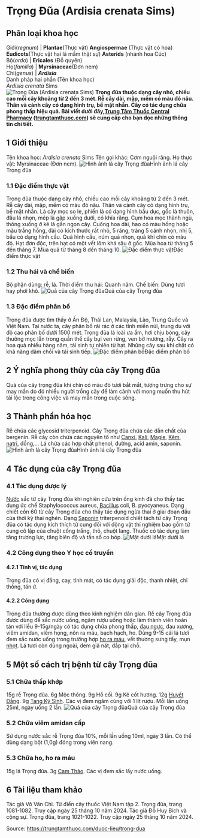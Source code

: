# Trọng Đũa (Ardisia crenata Sims)

Phân loại khoa học  
---  
Giới(_regnum_) |  **Plantae**(Thực vật) **Angiospermae** (Thực vật có hoa) **Eudicots**(Thực vật hai lá mầm thật sự) **Asterids** (nhánh hoa Cúc)  
Bộ(_ordo_) | **Ericales** (Đỗ quyên)  
Họ(_familia_) | **Myrsinaceae**(Đơn nem)  
Chi(_genus_) | **_Ardisia_**  
Danh pháp hai phần (Tên khoa học)  
_Ardisia crenata_ Sims  
![Trọng Đũa \(Ardisia crenata Sims\)](https://trungtamthuoc.com/images/others/trong-dua-0788.jpg)
**Trọng đũa thuộc dạng cây nhỏ, chiều cao mỗi cây khoảng từ 2 đến 3 mét. Rễ cây dài, mập, mềm có màu đỏ nâu. Thân và cành cây có dạng hình trụ, bề mặt nhẵn. Cây có tác dụng chữa phong thấp hiệu quả. Bài viết dưới đây,[Trung Tâm Thuốc Central Pharmacy](https://trungtamthuoc.com/ "Trung Tâm Thuốc Central Pharmacy") ([trungtamthuoc.com](https://trungtamthuoc.com/ "trungtamthuoc.com")) sẽ cung cấp cho bạn đọc những thông tin chi tiết.**
##  1 Giới thiệu
Tên khoa học: _Ardisia crenata_ Sims
Tên gọi khác: Cơm nguội răng.
Họ thực vật: Myrsinaceae (Đơn nem).
![Hình ảnh lá cây Trọng đũa](https://trungtamthuoc.com/images/item/trong-dua-0.jpg)Hình ảnh lá cây Trọng đũa
### 1.1 Đặc điểm thực vật
Trọng đũa thuộc dạng cây nhỏ, chiều cao mỗi cây khoảng từ 2 đến 3 mét. Rễ cây dài, mập, mềm có màu đỏ nâu.
Thân và cành cây có dạng hình trụ, bề mặt nhẵn.
Lá cây mọc so le, phiến lá có dạng hình bầu dục, gốc lá thuôn, đầu lá nhọn, mép là gập xuống dưới, có khía răng.
Cụm hoa mọc thành ngù, thõng xuống ở kẽ lá gần ngọn cây. Cuống hoa dài, hao có màu hồng hoặc màu trắng hồng, đài có kích thước rất nhỏ, 5 răng, tràng 5 cánh nhọn, nhị 5, bầu có dạng hình cầu.
Quả hình cầu, núm quả nhọn, quả khi chín có màu đỏ.
Hạt đơn độc, trên hạt có một vết lõm khá sâu ở gốc.
Mùa hoa từ tháng 5 đến tháng 7. Mùa quả từ tháng 8 đến tháng 10.
![Đặc điểm thực vật](https://trungtamthuoc.com/images/item/trong-dua-1.jpg)Đặc điểm thực vật
### 1.2 Thu hái và chế biến
Bộ phận dùng: rễ, lá.
Thời điểm thu hái: Quanh năm.
Chế biến: Dùng tươi hay phơi khô.
![Quả của cây Trọng đũa](https://trungtamthuoc.com/images/item/trong-dua-2.jpg)Quả của cây Trọng đũa
### 1.3 Đặc điểm phân bố
Trọng đũa được tìm thấy ở Ấn Độ, Thái Lan, Malaysia, Lào, Trung Quốc và Việt Nam. Tại nước ta, cây phân bố rải rác ở các tỉnh miền núi, trung du với độ cao phân bố dưới 1500 mét.
Trọng đũa là loài ưa ẩm, hơi chịu bóng, cây thường mọc lẫn trong quần thể cây bụi ven rừng, ven bờ mương, rẫy. Cây ra hoa quả nhiều hàng năm, tái sinh tự nhiên từ hạt. Những cây sau khi chặt có khả năng đâm chồi và tái sinh tiếp.
![Đặc điểm phân bố](https://trungtamthuoc.com/images/item/trong-dua-3.jpg)Đặc điểm phân bố
##  2 Ý nghĩa phong thủy của cây Trọng đũa
Quả của cây trọng đũa khi chín có màu đỏ tươi bắt mắt, tượng trưng cho sự may mắn do đó nhiều người trồng cây để làm cảnh với mong muốn thu hút tài lộc trong công việc và may mắn trong cuộc sống.
##  3 Thành phần hóa học
Rễ chứa các glycosid triterpenoid.
Cây Trọng đũa chứa các dẫn chất của bergenin.
Rễ cây còn chứa các nguyên tố như [Canxi](https://trungtamthuoc.com/hoat-chat/canxi "Canxi"), [Kali](https://trungtamthuoc.com/hoat-chat/kali "Kali"), [Magie](https://trungtamthuoc.com/hoat-chat/magie "Magie"), [Kẽm](https://trungtamthuoc.com/hoat-chat/kem "Kẽm"), [natri](https://trungtamthuoc.com/hoat-chat/natri "natri"), đồng,...
Lá chứa các hợp chất phenol, đường, acid amin, saponin.
![Hình ảnh lá cây Trọng đũa](https://trungtamthuoc.com/images/item/trong-dua-4.jpg)Hình ảnh lá cây Trọng đũa
##  4 Tác dụng của cây Trọng đũa
### 4.1 Tác dụng dược lý
[Nước](https://trungtamthuoc.com/hoat-chat/nuoc "Nước") sắc từ cây Trọng đũa khi nghiên cứu trên ống kính đã cho thấy tác dụng ức chế Staphylococcus aureus, [Bacillus](https://trungtamthuoc.com/hoat-chat/bacillus "Bacillus") coli, B. pyocyaneus.
Dạng chiết cồn 60 từ cây Trọng đũa cho thấy tác dụng ngừa thai ở giai đoạn đầu của thời kỳ thai nghén.
Dạng [Saponin](https://trungtamthuoc.com/hoat-chat/saponin "Saponin") triterpenoid chiết tách từ cây Trọng đũa có tác dụng kích thích tử cung đối với động vật thí nghiệm bao gồm tử cung cô lập của chuột cống trắng, thỏ, chuột lang. Thuốc có tác dụng làm tăng trương lực, tăng biên độ và tần số co bóp.
![Mặt dưới lá](https://trungtamthuoc.com/images/item/trong-dua-5.jpg)Mặt dưới lá
### 4.2 Công dụng theo Y học cổ truyền
#### 4.2.1 Tính vị, tác dụng
Trọng đũa có vị đắng, cay, tính mát, có tác dụng giải độc, thanh nhiệt, chỉ thống, tán ứ.
#### 4.2.2 Công dụng
Trọng đũa thường được dùng theo kinh nghiệm dân gian. Rễ cây Trọng đũa được dùng để sắc nước uống, ngâm rượu uống hoặc làm thành viên hoàn tán với liều 9-15g/ngày có tác dụng chữa phong thấp, [đau ngực](https://trungtamthuoc.com/bai-viet/dai-cuong-ve-dau-that-nguc-va-duoc-ly-thuoc-dieu-tri-dau-that-nguc "đau ngực"), đau xương, viêm amidan, viêm họng, nôn ra máu, bạch hạch, ho.
Dùng 9-15 cái lá tươi đem sắc nước uống trong trường hợp [ho ra máu](https://trungtamthuoc.com/bai-viet/ho-ra-mau "ho ra máu"), vết thương sưng tấy, mụn [nhọt](https://trungtamthuoc.com/bai-viet/nhot "nhọt"). Lá tươi còn dùng ngoài, đem giã nát, đắp tại chỗ.
##  5 Một số cách trị bệnh từ cây Trọng đũa
### 5.1 Chữa thấp khớp
15g rễ Trọng đũa.
6g Mộc thông.
9g Hổ cối.
9g Kê cốt hương.
12g [Huyết Đằng](https://trungtamthuoc.com/duoc-lieu/huyet-dang-34 "Huyết Đằng").
9g [Tang Ký Sinh](https://trungtamthuoc.com/hoat-chat/tang-ky-sinh "Tang Ký Sinh").
Các vị đem ngâm cùng với 1 lít rượu.
Mỗi lần uống 25ml, ngày uống 2 lần.
![Quả của cây Trọng đũa](https://trungtamthuoc.com/images/item/trong-dua-6.jpg)Quả của cây Trọng đũa
### 5.2 Chữa viêm amidan cấp
Sử dụng nước sắc rễ Trọng đũa 10%, mỗi lần uống 10ml, ngày 3 lần.
Có thể dùng dạng bột (1,0g) đóng trong viên nang.
### 5.3 Chữa ho, ho ra máu
15g lá Trọng đũa.
3g [Cam Thảo](https://trungtamthuoc.com/duoc-lieu/cam-thao-32 "Cam Thảo").
Các vị đem sắc lấy nước uống.
##  6 Tài liệu tham khảo
Tác giả Võ Văn Chi. Từ điển cây thuốc Việt Nam tập 2. Trọng đũa, trang 1081-1082. Truy cập ngày 25 tháng 10 năm 2024.
Tác giả Đỗ Huy Bích và cộng sự. Trọng đũa, trang 1021-1022. Truy cập ngày 25 tháng 10 năm 2024.


Source: https://trungtamthuoc.com/duoc-lieu/trong-dua